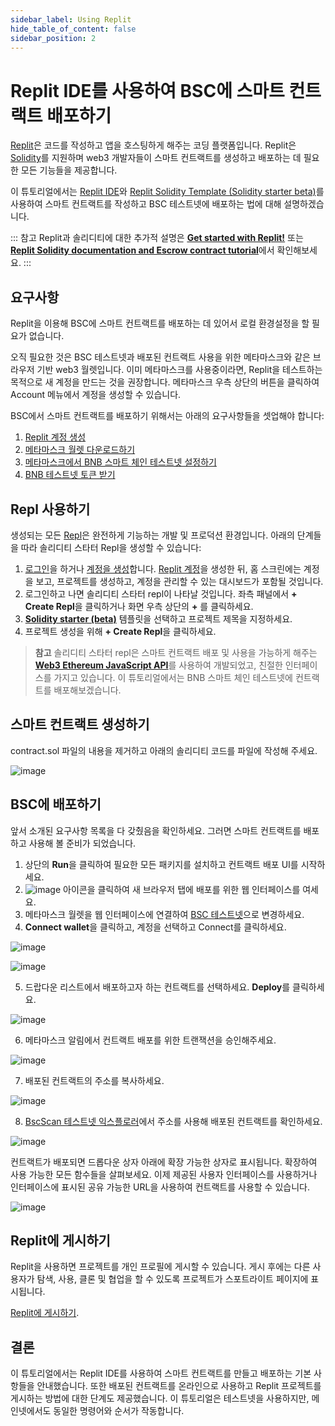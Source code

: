 ```yaml
---
sidebar_label: Using Replit
hide_table_of_content: false
sidebar_position: 2
---
```

 
# Replit IDE를 사용하여 BSC에 스마트 컨트랙트 배포하기
 
[Replit](https://docs.replit.com/tutorials/01-introduction-to-the-repl-it-ide)은 코드를 작성하고 앱을 호스팅하게 해주는 코딩 플랫폼입니다. Replit은 [Solidity](https://replit.com/@replit/Solidity-starter-beta?v=1)를 지원하며 web3 개발자들이 스마트 컨트랙트를 생성하고 배포하는 데 필요한 모든 기능들을 제공합니다.
 
이 튜토리얼에서는 [Replit IDE](https://replit.com/signup)와 [Replit Solidity Template (Solidity starter beta)](https://replit.com/@replit/Solidity-starter-beta?v=1)를 사용하여 스마트 컨트랙트를 작성하고 BSC 테스트넷에 배포하는 법에 대해 설명하겠습니다.
 
::: 참고
Replit과 솔리디티에 대한 추가적 설명은 <ins>**[Get started with Replit!](https://blog.replit.com/solidity)**</ins> 또는 <ins>**[Replit Solidity documentation and Escrow contract tutorial](https://docs.replit.com/tutorials/33-escrow-contract-with-solidity)**</ins>에서 확인해보세요.
:::
 
## 요구사항
 
Replit을 이용해 BSC에 스마트 컨트랙트를 배포하는 데 있어서 로컬 환경설정을 할 필요가 없습니다.
 
오직 필요한 것은 BSC 테스트넷과 배포된 컨트랙트 사용을 위한 메타마스크와 같은 브라우저 기반 web3 월렛입니다. 이미 메타마스크를 사용중이라면, Replit을 테스트하는 목적으로 새 계정을 만드는 것을 권장합니다. 메타마스크 우측 상단의 버튼을 클릭하여 Account 메뉴에서 계정을 생성할 수 있습니다.
 
BSC에서 스마트 컨트랙트를 배포하기 위해서는 아래의 요구사항들을 셋업해야 합니다:
 
1. [Replit 계정 생성](https://replit.com/signup)
2. [메타마스크 월렛 다운로드하기](https://metamask.io/)
3. [메타마스크에서 BNB 스마트 체인 테스트넷 설정하기](https://academy.binance.com/en/articles/connecting-metamask-to-binance-smart-chain)
4. [BNB 테스트넷 토큰 받기](https://testnet.binance.org/faucet-smart)
 
## Repl 사용하기
 
생성되는 모든 [Repl](https://docs.replit.com/getting-started/using-replit-free#repls)은 완전하게 기능하는 개발 및 프로덕션 환경입니다. 아래의 단계들을 따라 솔리디티 스타터 Repl을 생성할 수 있습니다:
 
1. [로그인](https://replit.com/login)을 하거나 [계정을 생성](https://replit.com/signup)합니다. [Replit 계정](https://docs.replit.com/tutorials/01-introduction-to-the-repl-it-ide)을 생성한 뒤, 홈 스크린에는 계정을 보고, 프로젝트를 생성하고, 계정을 관리할 수 있는 대시보드가 포함될 것입니다.
2. 로그인하고 나면 솔리디티 스타터 repl이 나타날 것입니다. 좌측 패널에서 **+ Create Repl**을 클릭하거나 화면 우측 상단의 **+** 를 클릭하세요.
3. [**Solidity starter (beta)**](https://replit.com/@replit/Solidity-starter-beta?v=1) 템플릿을 선택하고 프로젝트 제목을 지정하세요.
4. 프로젝트 생성을 위해 **+ Create Repl**을 클릭하세요.
 
> **참고**
솔리디티 스타터 repl은 스마트 컨트랙트 배포 및 사용을 가능하게 해주는 <ins>**[Web3 Ethereum JavaScript API](https://web3js.readthedocs.io/en/v1.5.2/)**</ins>를 사용하여 개발되었고, 친절한 인터페이스를 가지고 있습니다. 이 튜토리얼에서는 BNB 스마트 체인 테스트넷에 컨트랙트를 배포해보겠습니다.

## 스마트 컨트랙트 생성하기
contract.sol 파일의 내용을 제거하고 아래의 솔리디티 코드를 파일에 작성해 주세요.

![image](https://user-images.githubusercontent.com/93580180/189648710-7185193d-b705-4453-99f6-51cfa103499e.png)

## BSC에 배포하기
 
앞서 소개된 요구사항 목록을 다 갖췄음을 확인하세요. 그러면 스마트 컨트랙트를 배포하고 사용해 볼 준비가 되었습니다.
 
1. 상단의 **Run**을 클릭하여 필요한 모든 패키지를 설치하고 컨트랙트 배포 UI를 시작하세요.
2. ![image](https://user-images.githubusercontent.com/93580180/189651036-d5c68e4d-9154-4f36-a9b1-09ddb75bf64c.png) 아이콘을 클릭하여 새 브라우저 탭에 배포를 위한 웹 인터페이스를 여세요.
3. 메타마스크 월렛을 웹 인터페이스에 연결하여 [BSC 테스트넷](https://academy.binance.com/en/articles/connecting-metamask-to-binance-smart-chain)으로 변경하세요.
4. **Connect wallet**을 클릭하고, 계정을 선택하고 Connect를 클릭하세요.

![image](https://user-images.githubusercontent.com/93580180/189649199-320b56ef-8cf8-44f7-a90d-d4a640c4521f.png)

![image](https://user-images.githubusercontent.com/93580180/189649134-41518f50-054f-4d5d-9b37-9af57bd16526.png)

5. 드랍다운 리스트에서 배포하고자 하는 컨트랙트를 선택하세요. **Deploy**를 클릭하세요.

![image](https://user-images.githubusercontent.com/93580180/189649368-75a8e91d-3225-48f9-81f4-3bc1c2f5a7a5.png)

6. 메타마스크 알림에서 컨트랙트 배포를 위한 트랜잭션을 승인해주세요.

![image](https://user-images.githubusercontent.com/93580180/189649422-4677b218-4292-43dd-8c7f-c9c14d6604fe.png)

7. 배포된 컨트랙트의 주소를 복사하세요.

![image](https://user-images.githubusercontent.com/93580180/189649474-8ba1660f-ee56-4284-bdf7-e216161409f5.png)

8. [BscScan 테스트넷 익스플로러](https://testnet.bscscan.com/)에서 주소를 사용해 배포된 컨트랙트를 확인하세요.
 
![image](https://user-images.githubusercontent.com/93580180/189649528-73701873-9a32-41cc-9276-fe1daafe809d.png)

컨트랙트가 배포되면 드롭다운 상자 아래에 확장 가능한 상자로 표시됩니다. 확장하여 사용 가능한 모든 함수들을 살펴보세요. 이제 제공된 사용자 인터페이스를 사용하거나 인터페이스에 표시된 공유 가능한 URL을 사용하여 컨트랙트를 사용할 수 있습니다.

![image](https://user-images.githubusercontent.com/93580180/189649592-5ce05a4f-1961-41f3-9a97-e0b11f54a470.png)

## Replit에 게시하기
 
Replit을 사용하면 프로젝트를 개인 프로필에 게시할 수 있습니다. 게시 후에는 다른 사용자가 탐색, 사용, 클론 및 협업을 할 수 있도록 프로젝트가 스포트라이트 페이지에 표시됩니다.
 
[Replit에 게시하기](https://docs.replit.com/hosting/sharing-your-repl#publish-your-repl).
 
## 결론
이 튜토리얼에서는 Replit IDE를 사용하여 스마트 컨트랙트를 만들고 배포하는 기본 사항들을 안내했습니다. 또한 배포된 컨트랙트를 온라인으로 사용하고 Replit 프로젝트를 게시하는 방법에 대한 단계도 제공했습니다. 이 튜토리얼은 테스트넷을 사용하지만, 메인넷에서도 동일한 명령어와 순서가 작동합니다.
